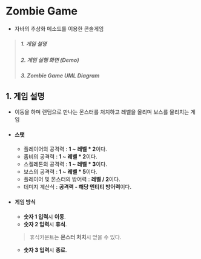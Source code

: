 # Zombie Game
* 자바의 추상화 메소드를 이용한 콘솔게임
> ##### 1. 게임 설명
> ##### 2. 게임 실행 화면 (Demo)
> ##### 3. Zombie Game UML Diagram

## 1. 게임 설명
* 이동을 하며 랜덤으로 만나는 몬스터를 처치하고 레벨을 올리며 보스를 물리치는 게임
 * #### 스탯
   * 플레이어의 공격력 : **1 ~ 레벨 * 2**이다.
   * 좀비의 공격력 : **1 ~ 레벨 * 2**이다.
   * 스켈레톤의 공격력 : **1 ~ 레벨 * 3**이다.
   * 보스의 공격력 : **1 ~ 레벨 * 5**이다.
   * 플레이어 및 몬스터의 방어력 : **레벨 / 2**이다.
   * 데미지 계산식 : **공격력 - 해당 엔티티 방어력**이다.
* #### 게임 방식
  * **숫자 1 입력**시 **이동**.
  * **숫자 2 입력**시 **휴식**.
   > 휴식카운트는 **몬스터 처치**시 얻을 수 있다.
  * **숫자 3 입력**시 **종료**.
    
